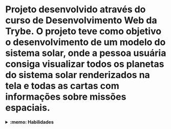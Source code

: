 # Projeto desenvolvido através do curso de Desenvolvimento Web da Trybe. O projeto teve como objetivo o desenvolvimento de um modelo do sistema solar, onde a pessoa usuária consiga visualizar todos os planetas do sistema solar renderizados na tela e todas as cartas com informações sobre missões espaciais.

<details>
  <summary><strong>:memo: Habilidades</strong></summary><br />

  * Utilizar JSX no React;

  * Utilizar corretamente o método `render()` para renderizar seus componentes;

  * Utilizar `import` para trazer componentes em diferentes arquivos;

  * Criar componentes de classe em React;

  * Criar múltiplos componentes a partir de um array;

  * Fazer uso de `props` corretamente;

  * Fazer uso de `PropTypes` para validar as `props de um componente`.
</details>
